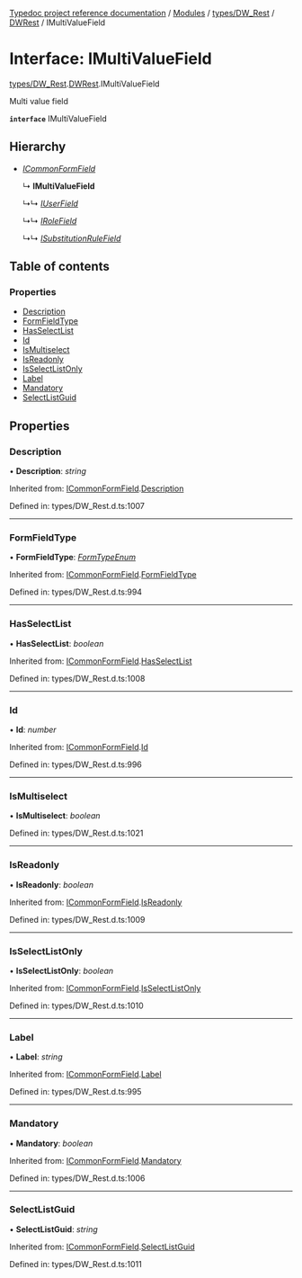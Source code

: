 [Typedoc project reference documentation](../README.md) / [Modules](../modules.md) / [types/DW_Rest](../modules/types_dw_rest.md) / [DWRest](../modules/types_dw_rest.dwrest.md) / IMultiValueField

# Interface: IMultiValueField

[types/DW_Rest](../modules/types_dw_rest.md).[DWRest](../modules/types_dw_rest.dwrest.md).IMultiValueField

Multi value field

**`interface`** IMultiValueField

## Hierarchy

* [*ICommonFormField*](types_dw_rest.dwrest.icommonformfield.md)

  ↳ **IMultiValueField**

  ↳↳ [*IUserField*](types_dw_rest.dwrest.iuserfield.md)

  ↳↳ [*IRoleField*](types_dw_rest.dwrest.irolefield.md)

  ↳↳ [*ISubstitutionRuleField*](types_dw_rest.dwrest.isubstitutionrulefield.md)

## Table of contents

### Properties

- [Description](types_dw_rest.dwrest.imultivaluefield.md#description)
- [FormFieldType](types_dw_rest.dwrest.imultivaluefield.md#formfieldtype)
- [HasSelectList](types_dw_rest.dwrest.imultivaluefield.md#hasselectlist)
- [Id](types_dw_rest.dwrest.imultivaluefield.md#id)
- [IsMultiselect](types_dw_rest.dwrest.imultivaluefield.md#ismultiselect)
- [IsReadonly](types_dw_rest.dwrest.imultivaluefield.md#isreadonly)
- [IsSelectListOnly](types_dw_rest.dwrest.imultivaluefield.md#isselectlistonly)
- [Label](types_dw_rest.dwrest.imultivaluefield.md#label)
- [Mandatory](types_dw_rest.dwrest.imultivaluefield.md#mandatory)
- [SelectListGuid](types_dw_rest.dwrest.imultivaluefield.md#selectlistguid)

## Properties

### Description

• **Description**: *string*

Inherited from: [ICommonFormField](types_dw_rest.dwrest.icommonformfield.md).[Description](types_dw_rest.dwrest.icommonformfield.md#description)

Defined in: types/DW_Rest.d.ts:1007

___

### FormFieldType

• **FormFieldType**: [*FormTypeEnum*](../enums/types_dw_rest.dwrest.formtypeenum.md)

Inherited from: [ICommonFormField](types_dw_rest.dwrest.icommonformfield.md).[FormFieldType](types_dw_rest.dwrest.icommonformfield.md#formfieldtype)

Defined in: types/DW_Rest.d.ts:994

___

### HasSelectList

• **HasSelectList**: *boolean*

Inherited from: [ICommonFormField](types_dw_rest.dwrest.icommonformfield.md).[HasSelectList](types_dw_rest.dwrest.icommonformfield.md#hasselectlist)

Defined in: types/DW_Rest.d.ts:1008

___

### Id

• **Id**: *number*

Inherited from: [ICommonFormField](types_dw_rest.dwrest.icommonformfield.md).[Id](types_dw_rest.dwrest.icommonformfield.md#id)

Defined in: types/DW_Rest.d.ts:996

___

### IsMultiselect

• **IsMultiselect**: *boolean*

Defined in: types/DW_Rest.d.ts:1021

___

### IsReadonly

• **IsReadonly**: *boolean*

Inherited from: [ICommonFormField](types_dw_rest.dwrest.icommonformfield.md).[IsReadonly](types_dw_rest.dwrest.icommonformfield.md#isreadonly)

Defined in: types/DW_Rest.d.ts:1009

___

### IsSelectListOnly

• **IsSelectListOnly**: *boolean*

Inherited from: [ICommonFormField](types_dw_rest.dwrest.icommonformfield.md).[IsSelectListOnly](types_dw_rest.dwrest.icommonformfield.md#isselectlistonly)

Defined in: types/DW_Rest.d.ts:1010

___

### Label

• **Label**: *string*

Inherited from: [ICommonFormField](types_dw_rest.dwrest.icommonformfield.md).[Label](types_dw_rest.dwrest.icommonformfield.md#label)

Defined in: types/DW_Rest.d.ts:995

___

### Mandatory

• **Mandatory**: *boolean*

Inherited from: [ICommonFormField](types_dw_rest.dwrest.icommonformfield.md).[Mandatory](types_dw_rest.dwrest.icommonformfield.md#mandatory)

Defined in: types/DW_Rest.d.ts:1006

___

### SelectListGuid

• **SelectListGuid**: *string*

Inherited from: [ICommonFormField](types_dw_rest.dwrest.icommonformfield.md).[SelectListGuid](types_dw_rest.dwrest.icommonformfield.md#selectlistguid)

Defined in: types/DW_Rest.d.ts:1011
